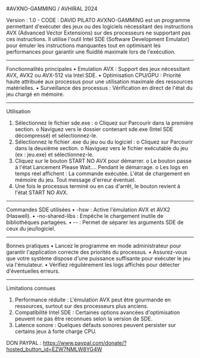 #AVXNO-GAMMING / AVHIRAL 2024 

Version : 1.0 - CODE : DAVID PILATO
AVXNO-GAMMING est un programme permettant d'exécuter des jeux ou des logiciels nécessitant des instructions AVX (Advanced Vector Extensions) sur des processeurs ne supportant pas ces instructions. Il utilise l'outil Intel SDE (Software Development Emulator) pour émuler les instructions manquantes tout en optimisant les performances pour garantir une fluidité maximale lors de l'exécution.
________________________________________
Fonctionnalités principales
•	Emulation AVX : Support des jeux nécessitant AVX, AVX2 ou AVX-512 via Intel SDE.
•	Optimisation CPU/GPU : Priorité haute attribuée aux processus pour une utilisation maximale des ressources matérielles.
•	Surveillance des processus : Vérification en direct de l'état du jeu chargé en mémoire.
________________________________________
Utilisation
1.	Sélectionnez le fichier sde.exe :
o	Cliquez sur Parcourir dans la première section.
o	Naviguez vers le dossier contenant sde.exe (Intel SDE décompressé) et sélectionnez-le.
2.	Sélectionnez le fichier .exe du jeu ou du logiciel :
o	Cliquez sur Parcourir dans la deuxième section.
o	Naviguez vers le fichier exécutable du jeu (ex : jeu.exe) et sélectionnez-le.
3.	Cliquez sur le bouton START NO AVX pour démarrer.
o	Le bouton passe à l'état Lancement Please Wait.... Pendant le démarrage.
o	Les logs en temps réel affichent :
	La commande exécutée.
	L'état de chargement en mémoire du jeu.
	Tout message d'erreur éventuel.
4.	Une fois le processus terminé ou en cas d'arrêt, le bouton revient à l'état START NO AVX.
________________________________________
Commandes SDE utilisées
•	-hsw : Active l'émulation AVX et AVX2 (Haswell).
•	-no-shared-libs : Empêche le chargement inutile de bibliothèques partagées.
•	-- : Permet de séparer les arguments SDE de ceux du jeu/logiciel.
________________________________________
Bonnes pratiques
•	Lancez le programme en mode administrateur pour garantir l'application correcte des priorités du processus.
•	Assurez-vous que votre système dispose d'une puissance suffisante pour exécuter le jeu via l'émulateur.
•	Vérifiez régulièrement les logs affichés pour détecter d'éventuelles erreurs.
________________________________________
Limitations connues
1.	Performance réduite : L'émulation AVX peut être gourmande en ressources, surtout sur des processeurs plus anciens.
2.	Compatibilité Intel SDE : Certaines options avancées d'optimisation peuvent ne pas être reconnues selon la version de SDE.
3.	Latence sonore : Quelques défauts sonores peuvent persister sur certains jeux à forte charge CPU.

DON PAYPAL : https://www.paypal.com/donate/?hosted_button_id=EZW7NMLW8YG4W
